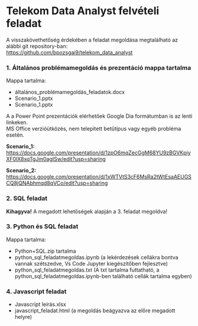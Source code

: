 # Telekom Data Analyst felvételi feladat

A visszakövethetőség érdekében a feladat megoldása megtalálható az alábbi git repository-ban:<br>
https://github.com/bpozsgai9/telekom_data_analyst

### 1. Általános problémamegoldás és prezentáció mappa tartalma<br>
Mappa tartalma:
- általános_problémamegoldás_feladatok.docx
- Scenario_1.pptx
- Scenario_1.pptx

A a Power Point prezentációk elérhetőek Google Dia formátumban is az lenti linkeken.<br>
MS Office verzióütközés, nem telepített betűtípus vagy egyéb probléma esetén.

**Scenario_1:**<br>
https://docs.google.com/presentation/d/1zpO6mqZecGgM68YU9zBGVKpiyXF0lX8xqTgJm0agISw/edit?usp=sharing

**Scenario_2:**<br>
https://docs.google.com/presentation/d/1xWTVtS3cF6MsRa2tWtEsaAEUGSCQ8jQNAbhmqd8qVCo/edit?usp=sharing


### 2. SQL feladat
**Kihagyva!** A megadott lehetőségek alapján a 3. feladat megoldva!

### 3. Python és SQL feladat
Mappa tartalma:
- Python+SQL.zip tartalma
- python_sql_feladatmegoldas.ipynb (a lekérdezések cellákra bontva vannak szétszedve, Vs Code Jupyter kiegészítőben fejlesztve)
- python_sql_feladatmegoldas.txt (A txt tartalma futtatható, a python_sql_feladatmegoldas.ipynb-ben található cellák tartalma egyben)

### 4. Javascript feladat
- Javascript leírás.xlsx
- javascript_feladat.html (a megoldás beágyazva az előre megadott helyre)